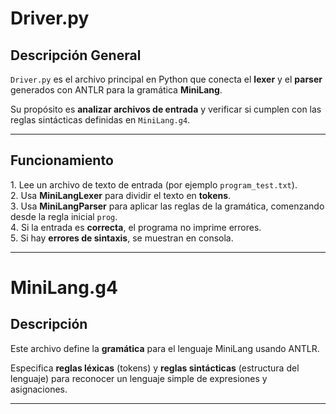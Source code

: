 # Driver.py

## Descripción General

`Driver.py` es el archivo principal en Python que conecta el **lexer** y el **parser** generados con ANTLR para la gramática **MiniLang**. 

Su propósito es **analizar archivos de entrada** y verificar si cumplen con las reglas sintácticas definidas en `MiniLang.g4`.

---

## Funcionamiento

1️. Lee un archivo de texto de entrada (por ejemplo `program_test.txt`).  
2️. Usa **MiniLangLexer** para dividir el texto en **tokens**.  
3️. Usa **MiniLangParser** para aplicar las reglas de la gramática, comenzando desde la regla inicial `prog`.  
4️. Si la entrada es **correcta**, el programa no imprime errores.  
5️. Si hay **errores de sintaxis**, se muestran en consola.

---

# MiniLang.g4

## Descripción

Este archivo define la **gramática** para el lenguaje MiniLang usando ANTLR.  

Especifica **reglas léxicas** (tokens) y **reglas sintácticas** (estructura del lenguaje) para reconocer un lenguaje simple de expresiones y asignaciones.

---


